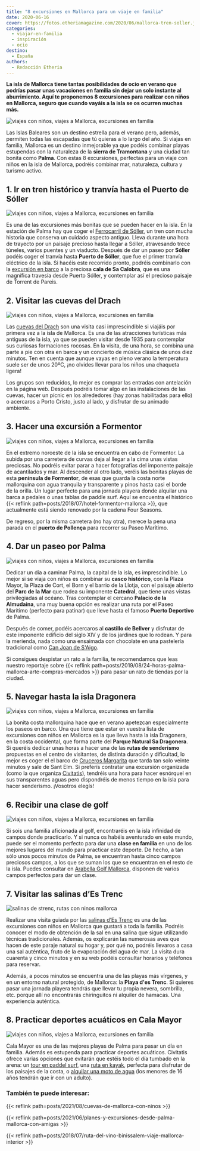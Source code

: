 ```yaml
---
title: "8 excursiones en Mallorca para un viaje en familia"
date: 2020-06-16
cover: https://fotos.etheriamagazine.com/2020/06/mallorca-tren-soller.jpg
categories: 
  - viajar-en-familia
  - inspiración
  - ocio
destino: 
  - España
authors: 
  - Redacción Etheria
---
```


**La isla de Mallorca tiene tantas posibilidades de ocio en verano que podrías pasar 
unas vacaciones en familia sin dejar un solo instante al aburrimiento. Aquí te 
proponemos 8 excursiones para realizar con niños en Mallorca, seguro que cuando vayáis a 
la isla se os ocurren muchas más.** 

![viajes con niños, viajes a Mallorca, excursiones en familia](https://fotos.etheriamagazine.com/2020/06/Mallorca-puerto-soller.jpg "Puerto de Sóller.")

Las Islas Baleares son un destino estrella para el verano pero, además, permiten todas 
las escapadas que tú quieras a lo largo del año. Si viajas en familia, Mallorca es un 
destino inmejorable ya que podéis combinar playas estupendas con la naturaleza de la 
**sierra de Tramontana** y una ciudad tan bonita como **Palma**. Con estas 8 
excursiones, perfectas para un viaje con niños en la isla de Mallorca, podréis combinar 
mar, naturaleza, cultura y turismo activo. 

## 1\. Ir en tren histórico y tranvía hasta el Puerto de Sóller

![viajes con niños, viajes a Mallorca, excursiones en familia](https://fotos.etheriamagazine.com/2020/06/mallorca-tren-soller.jpg "El tren de Sóller por la sierra de Tramontana. © Tren de Sóller")

Es una de las excursiones más bonitas que se pueden hacer en la isla. En la estación de 
Palma hay que coger el [Ferrocarril de Sóller](http://trendesoller.com), un tren con 
mucha historia que conserva un cuidado aspecto antiguo. Lleva durante una hora de 
trayecto por un paisaje precioso hasta llegar a Sóller, atravesando trece túneles, 
varios puentes y un viaducto. Después de dar un paseo por **Sóller** podéis coger el 
tranvía hasta **Puerto de Sóller**, que fue el primer tranvía eléctrico de la isla. Si 
hacéis este recorrido pronto, podréis combinarlo con la [excursión en 
barco](https://www.barcoscalobra.com/excursiones-sa-calobra-la-calobra/) a la preciosa 
**cala de Sa Calobra**, que es una magnífica travesía desde Puerto Sóller, y contemplar 
así el precioso paisaje de Torrent de Pareis. 

## 2\. Visitar las cuevas del Drach

![viajes con niños, viajes a Mallorca, excursiones en familia](https://fotos.etheriamagazine.com/2020/06/mallorca-cuevas-drach.jpg "Cuevas del Drach.")

Las [cuevas del Drach](http://www.cuevasdeldrach.com) son una visita casi imprescindible 
si viajáis por primera vez a la isla de Mallorca. Es una de las atracciones turísticas 
más antiguas de la isla, ya que se pueden visitar desde 1935 para contemplar sus 
curiosas formaciones rocosas. En la visita, de una hora, se combina una parte a pie con 
otra en barca y un concierto de música clásica de unos diez minutos. Ten en cuenta que 
aunque vayas en pleno verano la temperatura suele ser de unos 20ºC, ¡no olvides llevar 
para los niños una chaqueta ligera! 

Los grupos son reducidos, lo mejor es comprar las entradas con antelación en la página 
web. Después podréis tomar algo en las instalaciones de las cuevas, hacer un pícnic en 
los alrededores (hay zonas habilitadas para ello) o acercaros a Porto Cristo, justo al 
lado, y disfrutar de su animado ambiente. 

## 3\. Hacer una excursión a Formentor

![viajes con niños, viajes a Mallorca, excursiones en familia](https://fotos.etheriamagazine.com/2020/06/Mallorca-formentor.jpg "Vistas desde el puerto de montaña de Formentor.")

En el extremo noroeste de la isla se encuentra en cabo de Formentor. La subida por una 
carretera de curvas deja al llegar a la cima unas vistas preciosas. No podréis evitar 
parar a hacer fotografías del imponente paisaje de acantilados y mar. Al descender al 
otro lado, veréis las bonitas playas de esta **península de Formentor**, de esas que 
guarda la costa norte mallorquina con agua tranquila y transparente y pinos hasta casi 
el borde de la orilla. Un lugar perfecto para una jornada playera donde alquilar una 
barca a pedales o unas tablas de paddle surf. Aquí se encuentra el histórico {{< reflink 
path=posts/2018/07/hotel-formentor-mallorca >}}, que actualmente está siendo renovado 
por la cadena Four Seasons. 

De regreso, por la misma carretera (no hay otra), merece la pena una parada en el 
**puerto de Pollença** para recorrer su Paseo Marítimo. 

## 4\. Dar un paseo por Palma

![viajes con niños, viajes a Mallorca, excursiones en familia](https://fotos.etheriamagazine.com/2020/06/mallorca-catedral-palma.jpg "Catedral de Palma. © Yves Alarie")

Dedicar un día a caminar Palma, la capital de la isla, es imprescindible. Lo mejor si se 
viaja con niños es combinar su **casco histórico**, con la Plaza Mayor, la Plaza de 
Cort, el Born y el barrio de la Llotja, con el paisaje abierto del **Parc de la Mar** 
que rodea su imponente **Catedral**, que tiene unas vistas privilegiadas al océano. Tras 
contemplar el cercano **Palacio de la Almudaina**, una muy buena opción es realizar una 
ruta por el Paseo Marítimo (perfecto para patinar) que lleve hasta el famoso **Puerto 
Deportivo** de Palma. 

Después de comer, podéis acercaros al **castillo de Bellver** y disfrutar de este 
imponente edificio del siglo XIV y de los jardines que lo rodean. Y para la merienda, 
nada como una ensaimada con chocolate en una pastelería tradicional como [Can Joan de 
S'Aigo](https://canjoandesaigo.com/es/inicio/). 

Si consigues despistar un rato a la familia, te recomendamos que leas nuestro reportaje 
sobre {{< reflink path=posts/2019/08/24-horas-palma-mallorca-arte-compras-mercados >}} 
para pasar un rato de tiendas por la ciudad. 

## 5\. Navegar hasta la isla Dragonera

![viajes con niños, viajes a Mallorca, excursiones en familia](https://fotos.etheriamagazine.com/2020/06/mallorca-dragonera.jpg "Isla Dragonera.")

La bonita costa mallorquina hace que en verano apetezcan especialmente los paseos en 
barco. Una que tiene que estar en vuestra lista de excursiones con niños en Mallorca es 
la que lleva hasta la isla Dragonera, en la costa occidental, que forma parte del 
**Parque Natural Sa Dragonera**. Si queréis dedicar unas horas a hacer una de las 
**rutas de senderismo** propuestas en el centro de visitantes, de distinta duración y 
dificultad, lo mejor es coger el el barco de [Cruceros 
Margarita](http://crucerosmargarita.com) que tarda tan solo veinte minutos y sale de 
Sant Elm. Si preferís contratar una excursión organizada (como la que organiza 
[Civitatis](https://www.civitatis.com/es/mallorca/excursion-isla-dragonera/?aid=10211)), 
tendréis una hora para hacer esnórquel en sus transparentes aguas pero dispondréis de 
menos tiempo en la isla para hacer senderismo. ¡Vosotros elegís! 

## 6\. Recibir una clase de golf

![viajes con niños, viajes a Mallorca, excursiones en familia](https://fotos.etheriamagazine.com/2020/06/mallorca-golf-son-muntaner.jpg "Golf en el campo Son Muntaner de © Arabella Golf Mallorca.")

Si sois una familia aficionada al golf, encontraréis en la isla infinidad de campos 
donde practicarlo. Y si nunca os habéis aventurado en este mundo, puede ser el momento 
perfecto para dar una **clase en familia** en uno de los mejores lugares del mundo para 
practicar este deporte. De hecho, a tan sólo unos pocos minutos de Palma, se encuentran 
hasta cinco campos preciosos campos, a los que se suman los que se encuentran en el 
resto de la isla. Puedes consultar en [Arabella Golf 
Mallorca](https://www.arabellagolfmallorca.com/es), disponen de varios campos perfectos 
para dar un clase. 

## 7\. Visitar las salinas d’Es Trenc

![salinas de strenc, rutas con ninos mallorca](https://fotos.etheriamagazine.com/2020/06/Salinas-de-Es-Trenc-Mallorca.jpg "Salineras en las © Salinas d'Estrenc.")

Realizar una visita guiada por las [salinas d’Es Trenc](http://www.salinasdestrenc.com) 
es una de las excursiones con niños en Mallorca que gustará a toda la familia. Podréis 
conocer el modo de obtención de la sal en una salina que sigue utilizando técnicas 
tradicionales. Además, os explicarán las numerosas aves que hacen de este paraje natural 
su hogar y, por qué no, podréis llevaros a casa una sal auténtica, fruto de la 
evaporación del agua de mar. La visita dura cuarenta y cinco minutos y en su web podéis 
consultar horarios y teléfonos para reservar. 

Además, a pocos minutos se encuentra una de las playas más vírgenes, y en un entorno 
natural protegido, de Mallorca: la **Playa d'es Trenc**. Si quieres pasar una jornada 
playera tendrás que llevar tu propia nevera, sombrilla, etc. porque allí no encontrarás 
chiringuitos ni alquiler de hamacas. Una experiencia auténtica. 

## 8\. Practicar deportes acuáticos en Cala Mayor

![viajes con niños, viajes a Mallorca, excursiones en familia](https://fotos.etheriamagazine.com/2020/06/Mallorca-paddle-surf.jpg "Cala Nova es perfecta para el Paddle Surf. © Miriam Pastor/Turismo de Palma")

Cala Mayor es una de las mejores playas de Palma para pasar un día en familia. Además es 
estupenda para practicar deportes acuáticos. Civitatis ofrece varias opciones que 
evitarán que estéis todo el día tumbado en la arena: un [tour en paddel 
surf](https://www.civitatis.com/es/cala-nova/tour-paddle-surf-cala-mayor/?aid=10211), 
una [ruta en 
kayak](https://www.civitatis.com/es/cala-nova/tour-kayak-cala-mayor/?aid=10211), 
perfecta para disfrutar de los paisajes de la costa, o [alquilar una moto de 
agua](https://www.civitatis.com/es/cala-nova/alquiler-motos-agua-cala-nova/?aid=10211) 
(los menores de 16 años tendrán que ir con un adulto). 

### También te puede interesar:

{{< reflink path=posts/2021/08/cuevas-de-mallorca-con-ninos >}} 

{{< reflink path=posts/2021/06/planes-y-excursiones-desde-palma-mallorca-con-amigas >}} 

{{< reflink path=posts/2018/07/ruta-del-vino-binissalem-viaje-mallorca-interior >}}
